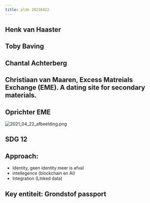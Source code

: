 ```yaml
---
title: pldn 20210422
---
```


## Henk van Haaster
## Toby Baving
## Chantal Achterberg
## Christiaan van Maaren, Excess Matreials Exchange (EME). A dating site for secondary materials.
## Oprichter EME
![2021_04_22_afbeelding.png](https://cdn.logseq.com/%2F8f1ae382-5f18-4f77-89b5-10a6cfda69c59dcb9d46-1424-4c62-9017-799efa16b7242021_04_22_afbeelding.png?Expires=4772701853&Signature=PBJWkEbSmE4HaIO-1VZ3zkgRgIQoA8FvZh7hbCbM7uyKJ4daBWywayBr92jMZdZdoapOU8qaXvchoSPo7Wgopcg5pGn6vnbraN48E-VorExyK6EJPR3wFYlg-5oWYCMLu5fc9cir-sv~-AZQzSg6XmY2VH77g-i4ckYayYNS-4YLlX~yu9RmEZSQ1I~fhcwODchONgFGmT4GfQ6LlgD6HLaHKgUV14XkAWpACSzbrUT0KXe-9w1B7WH7eUsCTdWtDv3qeCe2VTL8d401KX~VDwlSKDUR4zO5-HJeNHoDalZ0rMJTnF8xcIN4HtYsSyTFVnbw0bQPGuB8KRA5nKBSYA__&Key-Pair-Id=APKAJE5CCD6X7MP6PTEA)
## SDG 12
## Approach:
- Identity, geen identity meer is afval
- intellegence (blockchain en AI)
- Integration (LInked data)
## Key entiteit: Grondstof passport
